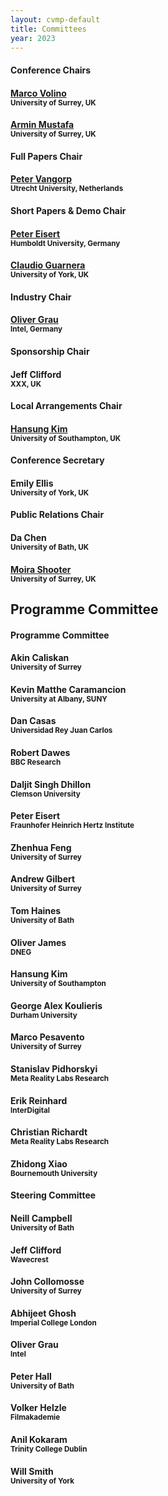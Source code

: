 ```yaml
---
layout: cvmp-default
title: Committees
year: 2023
---
```


<div class="col-12 col-sm-12 col-lg-12">

<div class="col-8 col-sm-6 col-lg-4">
    <div class="panel panel-default">
        <div class="panel-heading">
            <h4 class="panel-title">Conference Chairs</h4>
        </div>
        <div class="panel-body">
            <h4><a href="https://marcovolino.github.io" target="_blank">Marco Volino</a><br><small>University of Surrey, UK</small></h4>
            <h4><a href="https://www.surrey.ac.uk/people/armin-mustafa" target="_blank">Armin Mustafa</a><br><small>University of Surrey, UK</small></h4>
        </div>
    </div>
</div>

<div class="clearfix visible-lg visible-md visible-sm"></div>

<div class="col-8 col-sm-6 col-lg-4">
    <div class="panel panel-default">
        <div class="panel-heading">
            <h4 class="panel-title">Full Papers Chair</h4>
        </div>
        <div class="panel-body">
            <h4><a href="http://www.pvangorp.be/" target="_blank">Peter Vangorp</a><br><small>Utrecht University, Netherlands</small></h4>
        </div>
    </div>
</div>

<div class="col-8 col-sm-6 col-lg-4">
    <div class="panel panel-default">
        <div class="panel-heading">
            <h4 class="panel-title">Short Papers &amp; Demo Chair</h4>
        </div>
        <div class="panel-body">
            <h4><a href="https://iphome.hhi.de/eisert/" target="_blank">Peter Eisert</a><br><small>Humboldt University, Germany</small></h4>
            <h4><a href="https://sites.google.com/view/giuseppe-claudio-guarnera" target="_blank">Claudio Guarnera</a><br><small>University of York, UK</small></h4>
        </div>
    </div>
</div>

<div class="col-8 col-sm-6 col-lg-4">
    <div class="panel panel-default">
        <div class="panel-heading">
            <h4 class="panel-title">Industry Chair</h4>
        </div>
        <div class="panel-body">
            <h4><a href="http://www.megalithic-visions.org/oliver/pmwiki.php?n=Main.HomePage" target="_blank">Oliver Grau</a><br><small>Intel, Germany</small></h4>
        </div>
    </div>
</div>

<div class="clearfix visible-lg visible-md visible-sm"></div>


<div class="col-8 col-sm-6 col-lg-4">
    <div class="panel panel-default">
        <div class="panel-heading">
            <h4 class="panel-title">Sponsorship Chair</h4>
        </div>
        <div class="panel-body">
            <h4>Jeff Clifford<br><small>XXX, UK</small></h4>
        </div>
    </div>
</div>



<div class="col-8 col-sm-6 col-lg-4">
    <div class="panel panel-default">
        <div class="panel-heading">
            <h4 class="panel-title">Local Arrangements Chair</h4>
        </div>
        <div class="panel-body">
            <h4><a href="http://www.3dkim.com/Eng/index.html?ckattempt=1" target="_blank">Hansung Kim</a><br><small>University of Southampton, UK</small></h4>
        </div>
    </div>
</div>

<div class="col-8 col-sm-6 col-lg-4">
    <div class="panel panel-default">
        <div class="panel-heading">
            <h4 class="panel-title">Conference Secretary</h4>
        </div>
        <div class="panel-body">
            <h4>Emily Ellis<br><small>University of York, UK</small></h4>
        </div>
    </div>
</div> 

<div class="col-8 col-sm-6 col-lg-4">
    <div class="panel panel-default">
        <div class="panel-heading">
            <h4 class="panel-title">Public Relations Chair</h4>
        </div>
        <div class="panel-body">
            <h4>Da Chen<br><small>University of Bath, UK</small></h4>
            <h4><a href="https://www.surrey.ac.uk/people/moira-shooter" target="_blank">Moira Shooter</a><br><small>University of Surrey, UK</small></h4>
        </div>
    </div>
</div>

</div>

<h2>Programme Committee</h2> 
<div class="col-12 col-sm-12 col-lg-12">
    <div class="panel panel-default">
        <div class="panel-heading">
            <h4 class="panel-title">Programme Committee</h4>
        </div>
        <div class="panel-body">
            <div class="col-4 col-sm-4 col-lg-4">
				<h4>Akin Caliskan<br><small>University of Surrey</small></h4>
				<h4>Kevin Matthe Caramancion<br><small>University at Albany, SUNY</small></h4>
				<h4>Dan Casas<br><small>Universidad Rey Juan Carlos</small></h4>
				<h4>Robert Dawes<br><small>BBC Research</small></h4>
				<h4>Daljit Singh Dhillon<br><small>Clemson University</small></h4>
				<h4>Peter Eisert<br><small>Fraunhofer Heinrich Hertz Institute</small></h4>
            </div>
            <div class="col-4 col-sm-4 col-lg-4">
				<h4>Zhenhua Feng<br><small>University of Surrey</small></h4>
				<h4>Andrew Gilbert<br><small>University of Surrey</small></h4>
				<h4>Tom Haines<br><small>University of Bath</small></h4>
				<h4>Oliver James<br><small>DNEG</small></h4>
				<h4>Hansung Kim<br><small>University of Southampton</small></h4>
				<h4>George Alex Koulieris<br><small>Durham University</small></h4>
            </div>
            <div class="col-4 col-sm-4 col-lg-4">
				<h4>Marco Pesavento<br><small>University of Surrey</small></h4>
				<h4>Stanislav Pidhorskyi<br><small>Meta Reality Labs Research</small></h4>
				<h4>Erik Reinhard<br><small>InterDigital</small></h4>
				<h4>Christian Richardt<br><small>Meta Reality Labs Research</small></h4>
				<h4>Zhidong Xiao<br><small>Bournemouth University</small></h4>
            </div>
        </div>
    </div>
</div>

<div class="col-12 col-sm-12 col-lg-12">
    <div class="panel panel-default">
        <div class="panel-heading">
            <h4 class="panel-title">Steering Committee</h4>
        </div>
        <div class="panel-body">
            <div class="col-4 col-sm-4 col-lg-4">
                <h4>Neill Campbell<br><small>University of Bath</small></h4>
                <h4>Jeff Clifford<br><small>Wavecrest</small></h4>
                <h4>John Collomosse<br><small>University of Surrey</small></h4>
            </div>
            <div class="col-4 col-sm-4 col-lg-4">
                <h4>Abhijeet Ghosh<br><small>Imperial College London</small></h4>
                <h4>Oliver Grau<br><small>Intel</small></h4>
                <h4>Peter Hall<br><small>University of Bath</small></h4>
            </div>
            <div class="col-4 col-sm-4 col-lg-4">
                <h4>Volker Helzle<br><small>Filmakademie</small></h4>
                <h4>Anil Kokaram<br><small>Trinity College Dublin</small></h4>
                <h4>Will Smith<br><small>University of York</small></h4>
            </div>
        </div>
    </div>
</div>
